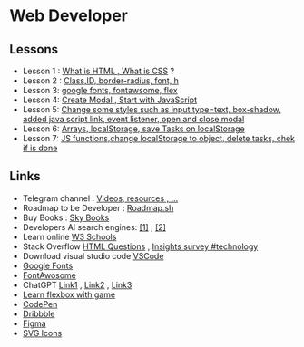 # Web Developer 

## Lessons 

-  Lesson 1 : [What is HTML , What is CSS](https://github.com/rezalaal/todo/blob/Lesson-01---14020213/index.htm) ?
- Lesson 2 : [Class,ID, border-radius, font, h](https://github.com/rezalaal/todo/tree/Lesson-02--14020214)
- Lesson 3: [google fonts, fontawsome, flex](https://github.com/rezalaal/todo/tree/Lesson-03--14020220)
- Lesson 4: [Create Modal , Start with JavaScript ](
https://github.com/rezalaal/todo/tree/Lesson-04-14020227)
- Lesson 5: [Change some styles such as input type=text, box-shadow, added java script link, event listener, open and close modal](https://github.com/rezalaal/todo/blob/Lesson-05-14020228)
- Lesson 6: [Arrays, localStorage, save Tasks on localStorage](https://github.com/rezalaal/todo/tree/Lesson-06-14020303)
- Lesson 7: [JS functions,change localStorage to object, delete tasks, chek if is done](https://github.com/rezalaal/todo/tree/Lesson-07-14020310)

## Links
- Telegram channel : [Videos, resources , ...](https://t.me/Towards_becoming_a_web_developer)
- Roadmap to be Developer : [Roadmap.sh](https://roadmap.sh)
- Buy Books : [Sky Books](https://skybooks.ir)
- Developers AI search engines: [[1]](https://www.phind.com/) , [[2]](https://www.perplexity.ai/)
- Learn online [W3 Schools](https://w3schools.com)
- Stack Overflow [HTML Questions](https://stackoverflow.com/questions/tagged/html) , [Insights survey #technology](https://survey.stackoverflow.co/2022/#technology)
- Download visual studio code [VSCode](https://code.visualstudio.com/download)
- [Google Fonts](https://fonts.google.com/) 
- [FontAwosome](https://fontawesome.com/icons)
- ChatGPT [Link1](https://chat.forefront.ai/) , [Link2](https://freegpt.one/) , [Link3](https://chatbot.theb.ai/#/chat)
- [Learn flexbox with game](https://flexboxfroggy.com)
- [CodePen](https://codepen.io)
- [Dribbble](https://dribbble.com)
- [Figma](https://figma.com)
- [SVG Icons](https://simpleicons.org/)
